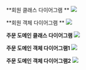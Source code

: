 **회원 클래스 다이어그램 **
![](https://images.velog.io/images/jinii/post/5f11203e-d1e3-46ec-b9e4-3bb251aa9fe6/%E1%84%89%E1%85%B3%E1%84%8F%E1%85%B3%E1%84%85%E1%85%B5%E1%86%AB%E1%84%89%E1%85%A3%E1%86%BA%202021-12-12%20%E1%84%8B%E1%85%A9%E1%84%92%E1%85%AE%209.07.51.png)

**회원 객체 다이어그램 **
![](https://images.velog.io/images/jinii/post/9455e8d1-d2fd-40dc-85fd-0ecd948e7521/%E1%84%89%E1%85%B3%E1%84%8F%E1%85%B3%E1%84%85%E1%85%B5%E1%86%AB%E1%84%89%E1%85%A3%E1%86%BA%202021-12-12%20%E1%84%8B%E1%85%A9%E1%84%92%E1%85%AE%209.14.54.png)

**주문 도메인 클래스 다이어그램**
![](https://images.velog.io/images/jinii/post/7742d215-a5a6-4526-b60e-5e3d3cb4dc89/%E1%84%89%E1%85%B3%E1%84%8F%E1%85%B3%E1%84%85%E1%85%B5%E1%86%AB%E1%84%89%E1%85%A3%E1%86%BA%202021-12-12%20%E1%84%8B%E1%85%A9%E1%84%92%E1%85%AE%209.13.10.png)

**주문 도메인 객체 다이어그램1**
![](https://images.velog.io/images/jinii/post/c7980b01-bb7a-48c9-b0e5-704e4b607442/%E1%84%89%E1%85%B3%E1%84%8F%E1%85%B3%E1%84%85%E1%85%B5%E1%86%AB%E1%84%89%E1%85%A3%E1%86%BA%202021-12-12%20%E1%84%8B%E1%85%A9%E1%84%92%E1%85%AE%209.15.01.png)

**주문 도메인 객체 다이어그램2**
![](https://images.velog.io/images/jinii/post/e6fe50d5-026b-492c-8945-873154e78d83/%E1%84%89%E1%85%B3%E1%84%8F%E1%85%B3%E1%84%85%E1%85%B5%E1%86%AB%E1%84%89%E1%85%A3%E1%86%BA%202021-12-12%20%E1%84%8B%E1%85%A9%E1%84%92%E1%85%AE%209.20.02.png)

